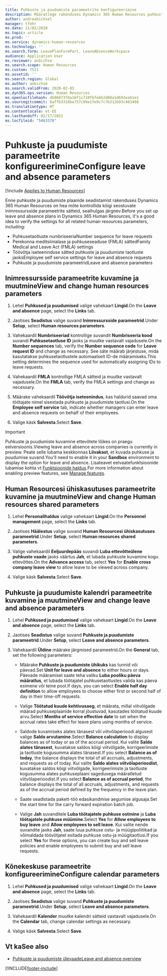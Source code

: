```yaml
---
title: Puhkuste ja puudumiste parameetrite konfigureerimine
description: Määratlege rakenduses Dynamics 365 Human Resources puhkuste ja puudumiste inimressursside parameetrid.
author: andreabichsel
manager: tfehr
ms.date: 11/02/2020
ms.topic: article
ms.prod: ''
ms.service: dynamics-human-resources
ms.technology: ''
ms.search.form: LeavePlanFormPart, LeaveAbsenceWorkspace
audience: Application User
ms.reviewer: anbichse
ms.search.scope: Human Resources
ms.custom: 7521
ms.assetid: ''
ms.search.region: Global
ms.author: anbichse
ms.search.validFrom: 2020-02-03
ms.dyn365.ops.version: Human Resources
ms.openlocfilehash: db96073f0a16f1c710fbfebb2d08a1d693eab1e1
ms.sourcegitcommit: 6affb3316be757c99e1fe9c7c7b312b93c483408
ms.translationtype: HT
ms.contentlocale: et-EE
ms.lasthandoff: 02/17/2021
ms.locfileid: "5463378"
---
```

# <a name="configure-leave-and-absence-parameters"></a><span data-ttu-id="6c649-103">Puhkuste ja puudumiste parameetrite konfigureerimine</span><span class="sxs-lookup"><span data-stu-id="6c649-103">Configure leave and absence parameters</span></span>

[!include [Applies to Human Resources](../includes/applies-to-hr.md)]

<span data-ttu-id="6c649-104">Enne puhkuste ja puudumiste plaanide seadistamist rakenduses Dynamics 365 Human Resources on hea mõte kontrollida kõigi seostuvate inimressursside parameetrite sätteid, sealhulgas järgnev.</span><span class="sxs-lookup"><span data-stu-id="6c649-104">Before you set up leave and absence plans in Dynamics 365 Human Resources, it's a good idea to verify the settings for all related human resources parameters, including:</span></span>

- <span data-ttu-id="6c649-105">Puhkusetaotluste numbriseeria</span><span class="sxs-lookup"><span data-stu-id="6c649-105">Number sequence for leave requests</span></span>
- <span data-ttu-id="6c649-106">Perekonna meditsiinialase ja puhkuseseaduse (FMLA) sätted</span><span class="sxs-lookup"><span data-stu-id="6c649-106">Family Medical and Leave Act (FMLA) settings</span></span>
- <span data-ttu-id="6c649-107">Töövõtja iseteeninduse sätted puhkuste ja puudumiste taotluste jaoks</span><span class="sxs-lookup"><span data-stu-id="6c649-107">Employee self service settings for leave and absence requests</span></span>
- <span data-ttu-id="6c649-108">Puhkuste ja puudumiste parameetrid</span><span class="sxs-lookup"><span data-stu-id="6c649-108">Leave and absence parameters</span></span>

## <a name="view-and-change-human-resources-parameters"></a><span data-ttu-id="6c649-109">Inimressursside parameetrite kuvamine ja muutmine</span><span class="sxs-lookup"><span data-stu-id="6c649-109">View and change human resources parameters</span></span>

1. <span data-ttu-id="6c649-110">Lehel **Puhkused ja puudumised** valige vahekaart **Lingid**.</span><span class="sxs-lookup"><span data-stu-id="6c649-110">On the **Leave and absence** page, select the **Links** tab.</span></span>

2. <span data-ttu-id="6c649-111">Jaotises **Seadistus** valige suvand **Inimressursside parameetrid**.</span><span class="sxs-lookup"><span data-stu-id="6c649-111">Under **Setup**, select **Human resources parameters**.</span></span>

3. <span data-ttu-id="6c649-112">Vahekaardil **Numbriseeriad** kontrollige suvandit **Numbriseeria kood** suvandi **Puhkusetaotluse ID** jaoks ja muutke vastavalt vajadusele.</span><span class="sxs-lookup"><span data-stu-id="6c649-112">On the **Number sequences** tab, verify the **Number sequence code** for **Leave request ID** and change as necessary.</span></span> <span data-ttu-id="6c649-113">See säte määrab järjestuse, mida kasutatakse puhkusetaotlustele automaatselt ID-de määramiseks.</span><span class="sxs-lookup"><span data-stu-id="6c649-113">This setting determines the sequence used for automatically assigning IDs to leave requests.</span></span>

4. <span data-ttu-id="6c649-114">Vahekaardil **FMLA** kontrollige FMLA sätteid ja muutke vastavalt vajadusele.</span><span class="sxs-lookup"><span data-stu-id="6c649-114">On the **FMLA** tab, verify the FMLA settings and change as necessary.</span></span>

5. <span data-ttu-id="6c649-115">Määrake vahekaardil **Töövõtja iseteenindus**, kas haldurid saavad oma töötajate nimel sisestada puhkuste ja puudumiste taotlusi.</span><span class="sxs-lookup"><span data-stu-id="6c649-115">On the **Employee self service** tab, indicate whether managers can enter leave and absence requests on behalf of their employees.</span></span>

7. <span data-ttu-id="6c649-116">Valige käsk **Salvesta**.</span><span class="sxs-lookup"><span data-stu-id="6c649-116">Select **Save**.</span></span>

>[!IMPORTANT]
><span data-ttu-id="6c649-117">Puhkuste ja puudumiste kuvamine ettevõtete lõikes on praegu eelversioonis.</span><span class="sxs-lookup"><span data-stu-id="6c649-117">Viewing leave and absence across companies is currently in preview.</span></span> <span data-ttu-id="6c649-118">Peate selle lubama keskkonnas **Liivakast**, et kuvada puhkuse ja puudumise suvand.</span><span class="sxs-lookup"><span data-stu-id="6c649-118">You'll need to enable it in your **Sandbox** environment to display the option for leave and absence.</span></span> <span data-ttu-id="6c649-119">Lisateavet eelvaatefunktsioonide lubamise kohta vt [Funktsioonide haldus](hr-admin-manage-features.md).</span><span class="sxs-lookup"><span data-stu-id="6c649-119">For more information about enabling preview features, see [Manage features](hr-admin-manage-features.md).</span></span>

## <a name="view-and-change-human-resources-shared-parameters"></a><span data-ttu-id="6c649-120">Human Resourcesi ühiskasutuses parameetrite kuvamine ja muutmine</span><span class="sxs-lookup"><span data-stu-id="6c649-120">View and change Human resources shared parameters</span></span>

1. <span data-ttu-id="6c649-121">Lehel **Personalihaldus** valige vahekaart **Lingid**.</span><span class="sxs-lookup"><span data-stu-id="6c649-121">On the **Personnel management** page, select the **Links** tab.</span></span>

2. <span data-ttu-id="6c649-122">Jaotises **Häälestus** valige suvand **Human Resourcesi ühiskasutuses parameetrid**.</span><span class="sxs-lookup"><span data-stu-id="6c649-122">Under **Setup**, select **Human resources shared parameters**.</span></span>

3. <span data-ttu-id="6c649-123">Valige vahekaardil **Eeljuurdepääs** suvandi **Luba ettevõtteülene puhkuste vaade** jaoks väärtus **Jah**, et lubada puhkuste kuvamine kogu ettevõttes.</span><span class="sxs-lookup"><span data-stu-id="6c649-123">On the **Advance access** tab, select **Yes** for **Enable cross company leave view** to allow leave to be viewed across company.</span></span>

4. <span data-ttu-id="6c649-124">Valige käsk **Salvesta**.</span><span class="sxs-lookup"><span data-stu-id="6c649-124">Select **Save**.</span></span>

## <a name="view-and-change-leave-and-absence-parameters"></a><span data-ttu-id="6c649-125">Puhkuste ja puudumiste kalendri parameetrite kuvamine ja muutmine</span><span class="sxs-lookup"><span data-stu-id="6c649-125">View and change leave and absence parameters</span></span>

1. <span data-ttu-id="6c649-126">Lehel **Puhkused ja puudumised** valige vahekaart **Lingid**.</span><span class="sxs-lookup"><span data-stu-id="6c649-126">On the **Leave and absence** page, select the **Links** tab.</span></span>

2. <span data-ttu-id="6c649-127">Jaotises **Seadistus** valige suvand **Puhkuste ja puudumiste parameetrid**.</span><span class="sxs-lookup"><span data-stu-id="6c649-127">Under **Setup**, select **Leave and absence parameters**.</span></span>

3. <span data-ttu-id="6c649-128">Vahekaardil **Üldine** määrake järgmised parameetrid.</span><span class="sxs-lookup"><span data-stu-id="6c649-128">On the **General** tab, set the following parameters:</span></span>
 
    - <span data-ttu-id="6c649-129">Määrake **Puhkuste ja puudumiste ühikuks** kas tunnid või päevad.</span><span class="sxs-lookup"><span data-stu-id="6c649-129">Set **Unit for leave and absence** to either hours or days.</span></span> <span data-ttu-id="6c649-130">Päevade määramisel saate teha valiku **Luba pooliku päeva määratlus**, et lubada töötajatel puhkusetaotlustes valida kas päeva esimene või teine pool.</span><span class="sxs-lookup"><span data-stu-id="6c649-130">If days, you can select **Enable half day definition** to allow employees to choose either first or second half of day in their time-off requests.</span></span> 

    - <span data-ttu-id="6c649-131">Valige **Töötatud kuude kehtivusaeg**, et määrata, millal viitvõlgade määrad puhkuseplaanide korral jõustuvad, kasutades töötatud kuude arvu.</span><span class="sxs-lookup"><span data-stu-id="6c649-131">Select **Months of service effective date** to set when the accrual rates take effect for leave plans using months of service.</span></span>

    - <span data-ttu-id="6c649-132">Saldode kuvamiseks alates tänasest või viitvõlaperioodi algusest valige **Saldo arvutamine**.</span><span class="sxs-lookup"><span data-stu-id="6c649-132">Select **Balance calculation** to display balances as of today or as of the accrual period.</span></span> <span data-ttu-id="6c649-133">Kui valite **Saldo alates tänasest**, kuvatakse saldos kõigi viitvõlgade, korrigeerimiste ja taotluste kogusumma alates tänasest.</span><span class="sxs-lookup"><span data-stu-id="6c649-133">If you select **Balance as of today**, the balance displays the total of all accruals, adjustments, and requests as of today.</span></span> <span data-ttu-id="6c649-134">Kui valite **Saldo alates viitvõlaperioodist**, kuvatakse saldos kõigi viitvõlgade, korrigeerimiste ja taotluste kogusumma alates puhkuseplaani sagedusega määratletud viitvõlaperioodist.</span><span class="sxs-lookup"><span data-stu-id="6c649-134">If you select **Balance as of accrual period**, the balance displays the total of all accruals, adjustments, and requests as of the accrual period defined by the frequency in the leave plan.</span></span> 

    - <span data-ttu-id="6c649-135">Saate seadistada pakett-töö edasikandmise aegumise algusaja.</span><span class="sxs-lookup"><span data-stu-id="6c649-135">Set the start time for the carry forward expiration batch job.</span></span>  
    
    - <span data-ttu-id="6c649-136">Valige **Jah** suvanditele **Luba töötajatele puhkuse ostmine** ja **Luba töötajatele puhkuse müümine**.</span><span class="sxs-lookup"><span data-stu-id="6c649-136">Select **Yes** for **Allow employees to buy leave** and **Allow employees to sell leave**.</span></span> <span data-ttu-id="6c649-137">Kui valite nende suvandite jaoks **Jah**, saate luua puhkuse ostu- ja müügipoliitikad ja võimaldada töövõtjatel esitada puhkuse ostu-ja müügitaotlusi.</span><span class="sxs-lookup"><span data-stu-id="6c649-137">If you select **Yes** for these options, you can create buy and sell leave policies and enable employees to submit buy and sell leave requests.</span></span>

## <a name="configure-calendar-parameters"></a><span data-ttu-id="6c649-138">Kõnekeskuse parameetrite konfigureerimine</span><span class="sxs-lookup"><span data-stu-id="6c649-138">Configure calendar parameters</span></span>

1. <span data-ttu-id="6c649-139">Lehel **Puhkused ja puudumised** valige vahekaart **Lingid**.</span><span class="sxs-lookup"><span data-stu-id="6c649-139">On the **Leave and absence** page, select the **Links** tab.</span></span>

2. <span data-ttu-id="6c649-140">Jaotises **Seadistus** valige suvand **Puhkuste ja puudumiste parameetrid**.</span><span class="sxs-lookup"><span data-stu-id="6c649-140">Under **Setup**, select **Leave and absence parameters**.</span></span>

3. <span data-ttu-id="6c649-141">Vahekaardil **Kalender** muutke kalendri sätteid vastavalt vajadusele.</span><span class="sxs-lookup"><span data-stu-id="6c649-141">On the **Calendar** tab, change calendar settings as necessary.</span></span>

4. <span data-ttu-id="6c649-142">Valige käsk **Salvesta**.</span><span class="sxs-lookup"><span data-stu-id="6c649-142">Select **Save**.</span></span>

## <a name="see-also"></a><span data-ttu-id="6c649-143">Vt ka</span><span class="sxs-lookup"><span data-stu-id="6c649-143">See also</span></span>

- [<span data-ttu-id="6c649-144">Puhkuste ja puudumiste ülevaade</span><span class="sxs-lookup"><span data-stu-id="6c649-144">Leave and absence overview</span></span>](hr-leave-and-absence-overview.md)


[!INCLUDE[footer-include](../includes/footer-banner.md)]